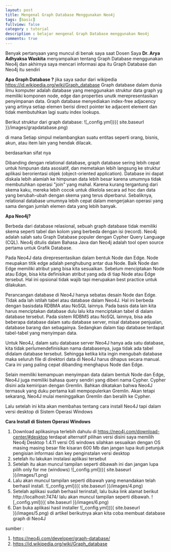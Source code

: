 ```yaml
---
layout: post
title: Mengenal Graph Database Menggunakan Neo4j
tags: [basic]
fullview: false
category : tutorial
description : belajar mengenal Graph Database menggunakan Neo4j
comments: true
---
```

Benyak pertanyaan yang muncul di benak saya saat Dosen Saya **Dr. Arya Adhyaksa Waskita** menyampaikan tentang Graph Database menggunakan Neo4j
dan akhirnya saya mencari informasi apa itu Graph Database dan Neo4j itu sendiri

**Apa Graph Database ?**
jika saya sadur dari wikipedia
https://id.wikipedia.org/wiki/Graph_database
Graph database dalam dunia ilmu komputer adalah database yang menggunakan struktur data graph yg memiliki komponen node, edge dan properties unutk merepresentasikan penyimpanan data. Graph database menyediakan index-free adjacency yang artinya setiap elemen berisi direct pointer ke adjacent element dan tidak membutuhkan lagi suatu index lookups.

Berikut struktur dari graph database: 
![_config.yml]({{ site.baseurl }}/images/grapdatabase.png)

di mana Setiap simpul melambangkan suatu entitas seperti orang, bisnis, akun, atau item lain yang hendak dilacak. 

berdasarkan sifat nya 

Dibanding dengan relational database, graph database sering lebih cepat untuk himpunan data asosiatif, dan memetakan lebih langsung ke struktur aplikasi berorientasi objek (object-oriented application). Database ini dapat diskala lebih alamiah ke himpunan data lebih besar karena umumnya tidak membutuhkan operasi "join" yang mahal. Karena kurang tergantung dari skema kaku, mereka lebih cocok untuk dikelola secara ad hoc dan data yang berubah-ubah dengan skema yang terus diperbarui. Sebaliknya, relational database umumnya lebih cepat dalam mengerjakan operasi yang sama dengan jumlah elemen data yang lebih banyak.


**Apa Neo4j?**

Berbeda dari database relasional, sebuah graph database tidak memiliki skema seperti tabel dan kolom yang berbeda dengan isi (record). Neo4j adalah salah satu Graph Database populer dengan Cypher Query Language (CQL). Neo4j ditulis dalam Bahasa Java dan Neo4j adalah tool open source pertama untuk Grafik Database.

Pada Neo4J data direpresentasikan dalam bentuk Node dan Edge. Node meupakan titik edge adalah penghubung antar dua Node. Baik Node dan Edge memiliki atribut yang bisa kita sesuaikan. Sebelum menciptakan Node atau Edge, bisa kita definisikan atribut yang ada di tiap Node atau Edge tersebut. Hal ini opsional tidak wajib tapi merupakan best practice untuk dilakukan.

Perancangan database di Neo4J hanya sebatas desain Node dan Edge. TIdak ada lah istilah tabel atau database dalam Neo4J. Hal ini berbeda dengan basisdata RDBMA atau NoSQL lainnya. Pada basis data lain kita harus menciptakan database dulu lalu kita menciptakan tabel di dalam database tersebut. Pada sistem RDBMS atau NoSQL lainnya, bisa ada beberapa database dalam satu database server, misal database penjualan, database barang dan sebagainya. Sedangkan dalam tiap database terdapat tabel-tabel yang menyimpan data.

Untuk Neo4J, dalam satu database server Neo4J hanya ada satu database, kita tidak perlumendefinisikan nama databasenya, juga tidak ada tabel didalam database tersebut. Sehingga ketika kita ingin mengubah database maka seluruh file di direktori data di Neo4J harus dihapus secara manual. Cara ini yang paling cepat dibanding menghapus Node dan Edge.

Selain memiliki kemampuan menyimpan data dalam bentuk Node dan Edge, Neo4J juga memiliki bahasa query sendiri yang diberi nama Cypher. Cypher disini ada kemiripan dengan Gremlin. Bahkan dikatakan bahwa Neo4J termasuk yang duku pertama kali mempopulerkan Gremlin. Akan tetapi sekarang, Neo4J mulai meninggalkan Gremlin dan beralih ke Cypher.

Lalu setelah ini kita akan membahas tentang cara install Neo4J tapi dalam versi desktop di Sistem Operasi Windows 

**Cara Install di Sistem Operasi Windows**
1. Download aplikasinya terlebih dahulu di
  https://neo4j.com/download-center/#desktop
  terdapat alternatif pilihan versi disini saya memilih Neo4j Desktop 1.4.11 versi OS windows silahkan sesuaikan dengan OS masing masing
  besar file kisaran 600 Mb dan jangan lupa ikuti petunjuk pengisian informasi dan key penginstalan versi desktop
2. setelah itu lakukan instalasi aplikasi tersebut
3. Setelah itu akan muncul tampilan seperti dibawah ini dan jangan lupa pilih only for me (windows)
![_config.yml]({{ site.baseurl }}/images/1.png)
4. Lalu akan muncul tampilan seperti dibawah yang menandakan telah berhasil install.
![_config.yml]({{ site.baseurl }}/images/4.png)
5. Setelah aplikasi sudah berhasil terinstall, lalu buka link alamat berikut http://localhost:7474/ lalu akan muncul tampilan seperti dibawah.
  ![_config.yml]({{ site.baseurl }}/images/6.png)
6. Dan buka aplikasi hasil installer 
![_config.yml]({{ site.baseurl }}/images/5.png)
di artikel berikutnya akan kita coba membuat database graph di Neo4J 


sumber : 
1. https://neo4j.com/developer/graph-database/
2. https://id.wikipedia.org/wiki/Graph_database
